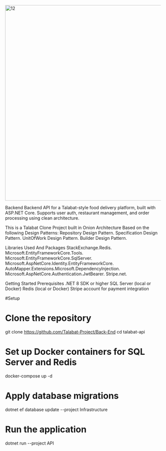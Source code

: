 <img width="1211" height="634" alt="12" src="https://github.com/user-attachments/assets/dbfbe2c2-03f6-4069-9bd7-e230d262b6ae" />

Backend
Backend API for a Talabat-style food delivery platform, built with ASP.NET Core. Supports user auth, restaurant management, and order processing using clean architecture.

This is a Talabat Clone Project built in Onion Architecture Based on the following Design Patterns:
Repository Design Pattern.
Specification Design Pattern.
UnitOfWork Design Pattern.
Builder Design Pattern.

Libraries Used And Packages
StackExchange.Redis.
Microsoft.EntityFrameworkCore.Tools.
Microsoft.EntityFrameworkCore.SqlServer.
Microsoft.AspNetCore.Identity.EntityFrameworkCore.
AutoMapper.Extensions.Microsoft.DependencyInjection.
Microsoft.AspNetCore.Authentication.JwtBearer.
Stripe.net.

Getting Started
Prerequisites
.NET 8 SDK or higher
SQL Server (local or Docker)
Redis (local or Docker)
Stripe account for payment integration

#Setup
# Clone the repository
git clone https://github.com/Talabat-Project/Back-End
cd talabat-api
# Set up Docker containers for SQL Server and Redis
docker-compose up -d
# Apply database migrations
dotnet ef database update --project Infrastructure
# Run the application
dotnet run --project API
